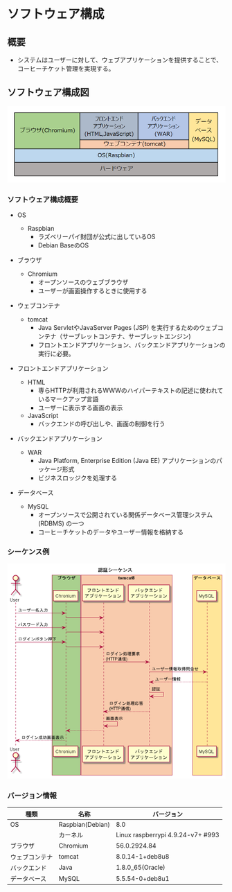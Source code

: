 # ソフトウェア構成

## 概要

* システムはユーザーに対して、ウェブアプリケーションを提供することで、コーヒーチケット管理を実現する。

## ソフトウェア構成図

![](./ソフトウェア構成図.png)

### ソフトウェア構成概要

* OS
	* Raspbian
		* ラズベリーパイ財団が公式に出しているOS
		* Debian BaseのOS
* ブラウザ
	* Chromium
		* オープンソースのウェブブラウザ
		* ユーザーが画面操作するときに使用する
* ウェブコンテナ
	* tomcat
		* Java ServletやJavaServer Pages (JSP) を実行するためのウェブコンテナ（サーブレットコンテナ、サーブレットエンジン)
		* フロントエンドアプリケーション、バックエンドアプリケーションの実行に必要。

* フロントエンドアプリケーション
	* HTML
		* 専らHTTPが利用されるWWWのハイパーテキストの記述に使われているマークアップ言語
		* ユーザーに表示する画面の表示
	* JavaScript
		* バックエンドの呼び出しや、画面の制御を行う
* バックエンドアプリケーション
	* WAR
		* Java Platform, Enterprise Edition (Java EE) アプリケーションのパッケージ形式
		* ビジネスロッジクを処理する
* データベース
	* MySQL
		* オープンソースで公開されている関係データベース管理システム (RDBMS) の一つ
		* コーヒーチケットのデータやユーザー情報を格納する

### シーケンス例

![](./基本シーケンス.png)

### バージョン情報

| 種類 | 名称 | バージョン |
|--------|--------|--------|
|OS|Raspbian(Debian)|8.0|
||カーネル|Linux raspberrypi 4.9.24-v7+ #993|
|ブラウザ|Chromium|56.0.2924.84|
|ウェブコンテナ|tomcat|8.0.14-1+deb8u8|
|バックエンド|Java|1.8.0_65(Oracle)|
|データベース|MySQL|5.5.54-0+deb8u1|
